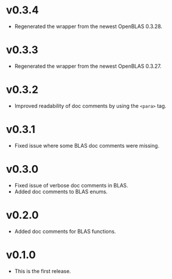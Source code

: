 # v0.3.4

* Regenerated the wrapper from the newest OpenBLAS 0.3.28.

# v0.3.3

* Regenerated the wrapper from the newest OpenBLAS 0.3.27.

# v0.3.2

* Improved readability of doc comments by using the `<para>` tag.

# v0.3.1

* Fixed issue where some BLAS doc comments were missing.

# v0.3.0

* Fixed issue of verbose doc comments in BLAS.
* Added doc comments to BLAS enums.

# v0.2.0

* Added doc comments for BLAS functions.

# v0.1.0

* This is the first release.

